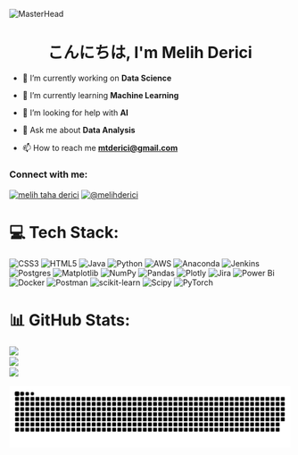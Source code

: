 ![MasterHead](https://assets-global.website-files.com/6502c274dd4c607b636fb5ef/655b5f1b09f2238e3ed1f873_10-best-ai-startup-ideas.png)

<h1 align="center">
こんにちは, I'm Melih Derici</h1>

- 🔭 I’m currently working on **Data Science**

- 🌱 I’m currently learning **Machine Learning**

- 🤝 I’m looking for help with **AI**

- 💬 Ask me about **Data Analysis**

- 📫 How to reach me **mtderici@gmail.com**

<h3 align="left">Connect with me:</h3>
<p align="left">
<a href="https://linkedin.com/in/melihderici" target="blank"><img align="center" src="https://raw.githubusercontent.com/rahuldkjain/github-profile-readme-generator/master/src/images/icons/Social/linked-in-alt.svg" alt="melih taha derici" height="30" width="40" /></a>
<a href="https://medium.com/@melihderici" target="blank"><img align="center" src="https://raw.githubusercontent.com/rahuldkjain/github-profile-readme-generator/master/src/images/icons/Social/medium.svg" alt="@melihderici" height="30" width="40" /></a>
</p>

# 💻 Tech Stack:
![CSS3](https://img.shields.io/badge/css3-%231572B6.svg?style=for-the-badge&logo=css3&logoColor=white) ![HTML5](https://img.shields.io/badge/html5-%23E34F26.svg?style=for-the-badge&logo=html5&logoColor=white) ![Java](https://img.shields.io/badge/java-%23ED8B00.svg?style=for-the-badge&logo=openjdk&logoColor=white) ![Python](https://img.shields.io/badge/python-3670A0?style=for-the-badge&logo=python&logoColor=ffdd54) ![AWS](https://img.shields.io/badge/AWS-%23FF9900.svg?style=for-the-badge&logo=amazon-aws&logoColor=white) ![Anaconda](https://img.shields.io/badge/Anaconda-%2344A833.svg?style=for-the-badge&logo=anaconda&logoColor=white) ![Jenkins](https://img.shields.io/badge/jenkins-%232C5263.svg?style=for-the-badge&logo=jenkins&logoColor=white) ![Postgres](https://img.shields.io/badge/postgres-%23316192.svg?style=for-the-badge&logo=postgresql&logoColor=white) ![Matplotlib](https://img.shields.io/badge/Matplotlib-%23ffffff.svg?style=for-the-badge&logo=Matplotlib&logoColor=black) ![NumPy](https://img.shields.io/badge/numpy-%23013243.svg?style=for-the-badge&logo=numpy&logoColor=white) ![Pandas](https://img.shields.io/badge/pandas-%23150458.svg?style=for-the-badge&logo=pandas&logoColor=white) ![Plotly](https://img.shields.io/badge/Plotly-%233F4F75.svg?style=for-the-badge&logo=plotly&logoColor=white) ![Jira](https://img.shields.io/badge/jira-%230A0FFF.svg?style=for-the-badge&logo=jira&logoColor=white) ![Power Bi](https://img.shields.io/badge/power_bi-F2C811?style=for-the-badge&logo=powerbi&logoColor=black) ![Docker](https://img.shields.io/badge/docker-%230db7ed.svg?style=for-the-badge&logo=docker&logoColor=white) ![Postman](https://img.shields.io/badge/Postman-FF6C37?style=for-the-badge&logo=postman&logoColor=white) ![scikit-learn](https://img.shields.io/badge/scikit--learn-%23F7931E.svg?style=for-the-badge&logo=scikit-learn&logoColor=white) ![Scipy](https://img.shields.io/badge/SciPy-%230C55A5.svg?style=for-the-badge&logo=scipy&logoColor=%white) ![PyTorch](https://img.shields.io/badge/PyTorch-%23EE4C2C.svg?style=for-the-badge&logo=PyTorch&logoColor=white)

# 📊 GitHub Stats:
![](https://github-readme-stats.vercel.app/api?username=melihderici&theme=monokai&hide_border=true&include_all_commits=false&count_private=false)<br/>
![](https://github-readme-streak-stats.herokuapp.com/?user=melihderici&theme=monokai&hide_border=true)<br/>
![](https://github-readme-stats.vercel.app/api/top-langs/?username=melihderici&theme=monokai&hide_border=true&include_all_commits=false&count_private=false&layout=compact)

<picture>
  <source media="(prefers-color-scheme: dark)" srcset="https://raw.githubusercontent.com/melihderici/melihderici/output/github-contribution-grid-snake-dark.svg">
  <source media="(prefers-color-scheme: light)" srcset="https://raw.githubusercontent.com/melihderici/melihderici/output/github-contribution-grid-snake.svg">
  <img alt="github contribution grid snake animation" src="https://raw.githubusercontent.com/melihderici/melihderici/output/github-contribution-grid-snake.svg">
</picture>
